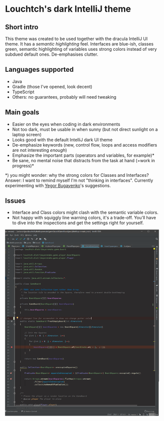 # Louchtch's dark IntelliJ theme

## Short intro

This theme was created to be used together with the dracula IntelliJ UI theme. It has a *semantic highlighting* feel. Interfaces are blue-ish, classes green, semantic highlighting of variables uses strong colors instead of very subdued default ones. De-emphasises clutter.

## Languages supported
- Java
- Gradle (those I've opened, look decent)
- TypeScript
- Others: no guarantees, probably will need tweaking

## Main goals

- Easier on the eyes when coding in dark environments
- Not too dark, must be usable in when sunny (but not direct sunlight on a laptop screen)
- Looks good with the default IntelliJ dark UI theme
- De-emphasize keywords (new, control flow, loops and access modifiers are not interesting _enough_)
- Emphasize the important parts (operators and variables, for example)*
- Be sane, no mental noise that distracts from the task at hand (=work in progress)*

*) you might wonder: why the strong colors for Classes and Interfaces? Answer: I want to remind myself I'm not "thinking in interfaces". Currently experimenting with [Yegor Bugayenko](https://www.yegor256.com/books.html)'s suggestions. 

## Issues

- Interface and Class colors might clash with the semantic variable colors. 
- Not happy with squiggly line warning colors, it's a trade-off. You'll have to dive into the inspections and get the settings right for yourself.

![Screenshot of theme (v1)](IntelliJ-theme.PNG)
